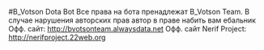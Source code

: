 #B_Votson Dota Bot
Все права на бота пренадлежат B_Votson Team. В случае нарушения авторских прав автор в праве набить вам ебальник
Офф. сайт: http://bvotsonteam.alwaysdata.net
Офф. сайт Nerif Project: http://nerifproject.22web.org
